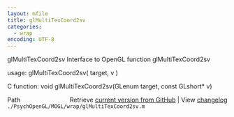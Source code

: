```yaml
---
layout: mfile
title: glMultiTexCoord2sv
categories:
  - wrap
encoding: UTF-8
---
```


glMultiTexCoord2sv  Interface to OpenGL function glMultiTexCoord2sv  

usage:  glMultiTexCoord2sv( target, v )  

C function:  void glMultiTexCoord2sv(GLenum target, const GLshort\* v)  


<div class="code_header" style="text-align:right;">
  <span style="float:left;">Path&nbsp;&nbsp;</span> <span class="counter">Retrieve <a href=
  "https://raw.github.com/Psychtoolbox-3/Psychtoolbox-3/beta/./PsychOpenGL/MOGL/wrap/glMultiTexCoord2sv.m">current version from GitHub</a> | View <a href=
  "https://github.com/Psychtoolbox-3/Psychtoolbox-3/commits/beta/./PsychOpenGL/MOGL/wrap/glMultiTexCoord2sv.m">changelog</a></span>
</div>
<div class="code">
  <code>./PsychOpenGL/MOGL/wrap/glMultiTexCoord2sv.m</code>
</div>
